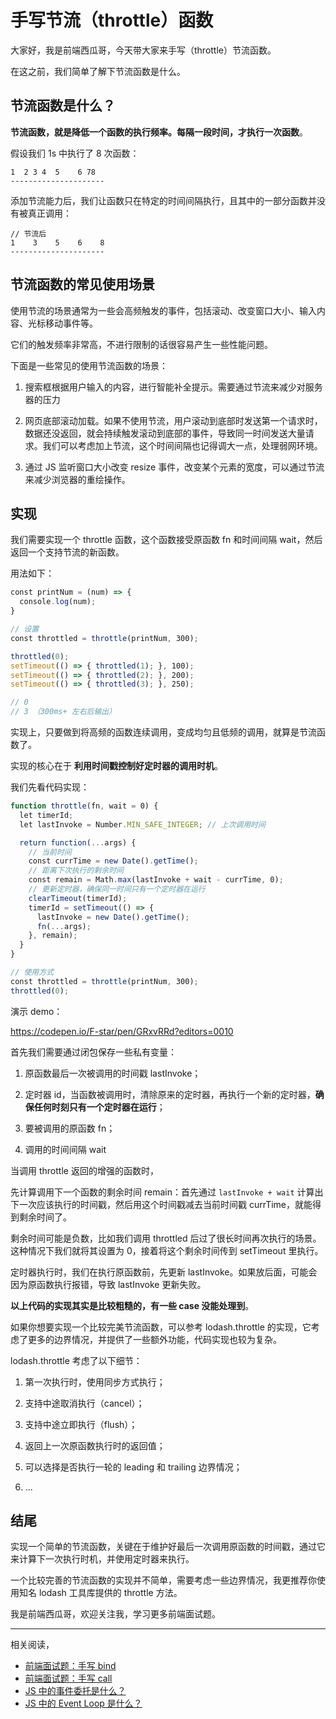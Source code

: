 # 手写节流（throttle）函数

大家好，我是前端西瓜哥，今天带大家来手写（throttle）节流函数。

在这之前，我们简单了解下节流函数是什么。

节流函数是什么？
--------

**节流函数，就是降低一个函数的执行频率。每隔一段时间，才执行一次函数**。

假设我们 1s 中执行了 8 次函数：

```
1  2 3 4  5    6 78  
---------------------
```

添加节流能力后，我们让函数只在特定的时间间隔执行，且其中的一部分函数并没有被真正调用：

```
// 节流后
1    3    5    6    8
---------------------
```

节流函数的常见使用场景
-----------

使用节流的场景通常为一些会高频触发的事件，包括滚动、改变窗口大小、输入内容、光标移动事件等。

它们的触发频率非常高，不进行限制的话很容易产生一些性能问题。

下面是一些常见的使用节流函数的场景：

1.  搜索框根据用户输入的内容，进行智能补全提示。需要通过节流来减少对服务器的压力
    
2.  网页底部滚动加载。如果不使用节流，用户滚动到底部时发送第一个请求时，数据还没返回，就会持续触发滚动到底部的事件，导致同一时间发送大量请求。我们可以考虑加上节流，这个时间间隔也记得调大一点，处理弱网环境。
    
3.  通过 JS 监听窗口大小改变 resize 事件，改变某个元素的宽度，可以通过节流来减少浏览器的重绘操作。
    

实现
--

我们需要实现一个 throttle 函数，这个函数接受原函数 fn 和时间间隔 wait，然后返回一个支持节流的新函数。

用法如下：

```js
const printNum = (num) => {
  console.log(num);
}

// 设置
const throttled = throttle(printNum, 300);

throttled(0);
setTimeout(() => { throttled(1); }, 100);
setTimeout(() => { throttled(2); }, 200);
setTimeout(() => { throttled(3); }, 250);

// 0
// 3 （300ms+ 左右后输出）
```

实现上，只要做到将高频的函数连续调用，变成均匀且低频的调用，就算是节流函数了。

实现的核心在于 **利用时间戳控制好定时器的调用时机**。

我们先看代码实现：

```js
function throttle(fn, wait = 0) {
  let timerId;
  let lastInvoke = Number.MIN_SAFE_INTEGER; // 上次调用时间

  return function(...args) {
    // 当前时间
    const currTime = new Date().getTime();
    // 距离下次执行的剩余时间
    const remain = Math.max(lastInvoke + wait - currTime, 0);
    // 更新定时器，确保同一时间只有一个定时器在运行
    clearTimeout(timerId);
    timerId = setTimeout(() => {
      lastInvoke = new Date().getTime();
      fn(...args);
    }, remain);
  }
}

// 使用方式
const throttled = throttle(printNum, 300);
throttled(0);
```

演示 demo：

https://codepen.io/F-star/pen/GRxvRRd?editors=0010

首先我们需要通过闭包保存一些私有变量：

1.  原函数最后一次被调用的时间戳 lastInvoke；
    
2.  定时器 id，当函数被调用时，清除原来的定时器，再执行一个新的定时器，**确保任何时刻只有一个定时器在运行**；
    
3.  要被调用的原函数 fn；
    
4.  调用的时间间隔 wait
    

当调用 throttle 返回的增强的函数时，

先计算调用下一个函数的剩余时间 remain：首先通过 `lastInvoke + wait` 计算出下一次应该执行的时间戳，然后用这个时间戳减去当前时间戳 currTime，就能得到剩余时间了。

剩余时间可能是负数，比如我们调用 throttled 后过了很长时间再次执行的场景。这种情况下我们就将其设置为 0，接着将这个剩余时间传到 setTimeout 里执行。

定时器执行时，我们在执行原函数前，先更新 lastInvoke。如果放后面，可能会因为原函数执行报错，导致 lastInvoke 更新失败。

**以上代码的实现其实是比较粗糙的，有一些 case 没能处理到**。

如果你想要实现一个比较完美节流函数，可以参考 lodash.throttle 的实现，它考虑了更多的边界情况，并提供了一些额外功能，代码实现也较为复杂。

lodash.throttle 考虑了以下细节：

1.  第一次执行时，使用同步方式执行；
    
2.  支持中途取消执行（cancel）；
    
3.  支持中途立即执行（flush）；
    
4.  返回上一次原函数执行时的返回值；
    
5.  可以选择是否执行一轮的 leading 和 trailing 边界情况；
    
6.  ...
    

结尾
--

实现一个简单的节流函数，关键在于维护好最后一次调用原函数的时间戳，通过它来计算下一次执行时机，并使用定时器来执行。

一个比较完善的节流函数的实现并不简单，需要考虑一些边界情况，我更推荐你使用知名 lodash 工具库提供的 throttle 方法。

我是前端西瓜哥，欢迎关注我，学习更多前端面试题。

* * *


相关阅读，

- [前端面试题：手写 bind](http://mp.weixin.qq.com/s?__biz=MzI0NTc2NTEyNA==&mid=2247485521&idx=1&sn=1137da992c21b5efb04b7d1bfd1480e7&chksm=e948cd3ade3f442c4f8904cdd7f079c4eb708d270d4f94cd5ac0ef2128670e98e10072a8ff64&scene=21#wechat_redirect)  
- [前端面试题：手写 call](http://mp.weixin.qq.com/s?__biz=MzI0NTc2NTEyNA==&mid=2247485588&idx=1&sn=38cf3272b61ff966ef6c935622619299&chksm=e948cdffde3f44e95e63320818063ef096ca7e6b93db711e346e73c9faa3cbde6124700f910d&scene=21#wechat_redirect)  
- [JS 中的事件委托是什么？](http://mp.weixin.qq.com/s?__biz=MzI0NTc2NTEyNA==&mid=2247485609&idx=1&sn=1f7e1e10e27b15c105c4926b7a945be1&chksm=e948cdc2de3f44d4ab598735b738e14199f724c762b44ae7610bd0db941203c97165f7b01fc3&scene=21#wechat_redirect)  
- [JS 中的 Event Loop 是什么？](http://mp.weixin.qq.com/s?__biz=MzI0NTc2NTEyNA==&mid=2247485302&idx=1&sn=b9f1a3632f8155f3626dc39e2e44a445&chksm=e948c21dde3f4b0b3625ea1250ba54e20c9b191c26e38d3a89132e3c6a2d2a62f265f46bee22&scene=21#wechat_redirect)
